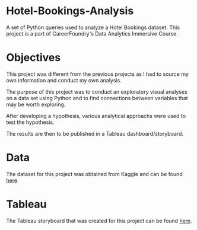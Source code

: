# Hotel-Bookings-Analysis

A set of Python queries used to analyze a Hotel Bookings dataset. This project is a part of CareerFoundry's Data Analytics Immersive Course.

# Objectives

This project was different from the previous projects as I had to source my own information and conduct my own analysis.

The purpose of this project was to conduct an exploratory visual analyses on a data set using Python and to find connections between variables that may be worth exploring. 

After developing a hypothesis, various analytical approachs were used to test the hypothesis.

The results are then to be published in a Tableau dashboard/storyboard.

# Data

The dataset for this project was obtained from Kaggle and can be found [here](https://www.kaggle.com/datasets/jessemostipak/hotel-booking-demand).


# Tableau

The Tableau storyboard that was created for this project can be found [here](https://public.tableau.com/app/profile/william.su2806/viz/HotelBookingsAnalysis_16803789510450/AHotelBookingsAnalysis).
